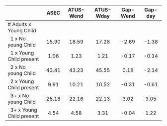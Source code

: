 
|                      |         ASEC |    ATUS-Wend |    ATUS-Wday |     Gap-Wend |      Gap-day |
| -------------------- | :----------: | :----------: | :----------: | :----------: | :----------: |
| # Adults x Young Child |              |              |              |              |              |
| &nbsp;&nbsp;1 x No young Child |        15.90 |        18.59 |        17.28 |        -2.69 |        -1.38 |
| &nbsp;&nbsp;1 x Young Child present |         1.06 |         1.23 |         1.21 |        -0.17 |        -0.14 |
| &nbsp;&nbsp;2 x No young Child |        43.41 |        43.23 |        45.55 |         0.18 |        -2.14 |
| &nbsp;&nbsp;2 x Young Child present |         9.91 |        10.21 |        10.52 |        -0.31 |        -0.61 |
| &nbsp;&nbsp;3+ x No young Child |        25.18 |        22.16 |        22.13 |         3.02 |         3.05 |
| &nbsp;&nbsp;3+ x Young Child present |         4.54 |         4.58 |         3.31 |        -0.04 |         1.22 |

